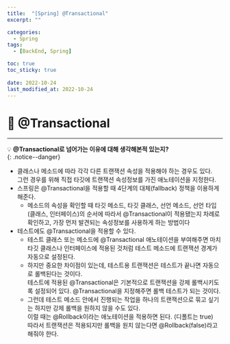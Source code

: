 ```yaml
---
title:  "[Spring] @Transactional"
excerpt: "" 

categories:
  - Spring
tags:
  - [BackEnd, Spring]

toc: true
toc_sticky: true
 
date: 2022-10-24
last_modified_at: 2022-10-24
---
```


# 🚀 @Transactional
---
💡 **@Transactional로 넘어가는 이유에 대해 생각해본적 있는지?**  
{: .notice--danger}

- 클래스나 메소드에 따라 각각 다른 트랜잭션 속성을 적용해야 하는 경우도 있다.  
  그런 경우를 위해 직접 타깃에 트랜잭션 속성정보를 가진 애노테이션을 지정한다.
- 스프링은 @Transactional을 적용할 때 4단계의 대체(fallback) 정책을 이용하게 해준다.
    - 메소드의 속성을 확인할 때 타깃 메소드, 타깃 클래스, 선언 메소드, 선언 타입(클래스, 인터페이스)의 순서에 따라서 @Transactional이 적용됐는지 차례로 확인하고, 가장 먼저 발견되는 속성정보를 사용하게 하는 방법이다
- 테스트에도 @Transactional을 적용할 수 있다.
    - 테스트 클래스 또는 메소드에 @Transactional 애노테이션을 부여해주면 마치 타깃 클래스나 인터페이스에 적용된 것처럼 테스트 메소드에 트랜잭션 경계가 자동으로 설정된다.
    - 하지만 중요한 차이점이 있는데, 테스트용 트랜잭션은 테스트가 끝나면 자동으로 롤백된다는 것이다.  
      테스트에 적용된 @Transactional은 기본적으로 트랜잭션을 강제 롤백시키도록 설정되어 있다.
      @Transactional을 지정해주면 롤백 테스트가 되는 것이다.
    - 그런데 테스트 메소드 안에서 진행되는 작업을 하나의 트랜잭션으로 묶고 싶기는 하지만 강제 롤백을 원하지 않을 수도 있다.  
      이럴 때는 @Rollback이라는 애노테이션을 적용하면 된다. (디폴트는 true)  
      따라서 트랜잭션은 적용되지만 롤백을 원치 않는다면 @Rollback(false)라고 해줘야 한다.
